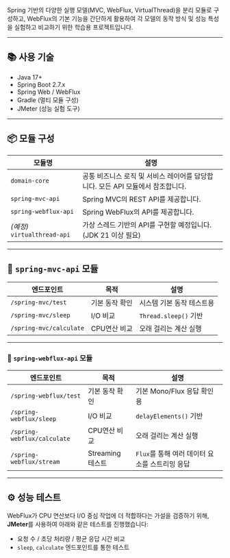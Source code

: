 
Spring 기반의 다양한 실행 모델(MVC, WebFlux, VirtualThread)을 분리 모듈로 구성하고,
WebFlux의 기본 기능을 간단하게 활용하여
각 모델의 동작 방식 및 성능 특성을 실험하고 비교하기 위한 학습용 프로젝트입니다.

---

## 📚 사용 기술

- Java 17+
- Spring Boot 2.7.x
- Spring Web / WebFlux
- Gradle (멀티 모듈 구성)
- JMeter (성능 실험 도구)

---

## 📦 모듈 구성

| 모듈명 | 설명 |
|--------|------|
| `domain-core` | 공통 비즈니스 로직 및 서비스 레이어를 담당합니다. 모든 API 모듈에서 참조합니다. |
| `spring-mvc-api` | Spring MVC의 REST API를 제공합니다. |
| `spring-webflux-api` | Spring WebFlux의 API를 제공합니다. |
| *(예정)* `virtualthread-api` | 가상 스레드 기반의 API를 구현할 예정입니다. (JDK 21 이상 필요) |

---


## 📍 `spring-mvc-api` 모듈

| 엔드포인트 | 목적 | 설명 |
|------------|------|------|
| `/spring-mvc/test` | 기본 동작 확인 | 시스템 기본 동작 테스트용 |
| `/spring-mvc/sleep` | I/O 비교 | `Thread.sleep()` 기반 |
| `/spring-mvc/calculate` | CPU연산 비교 | 오래 걸리는 계산 실행 |


---

### 📍 `spring-webflux-api` 모듈

| 엔드포인트 | 목적 | 설명 |
|------------|------|------|
| `/spring-webflux/test` | 기본 동작 확인 | 기본 Mono/Flux 응답 확인용 |
| `/spring-webflux/sleep` | I/O 비교 | `delayElements()` 기반 |
| `/spring-webflux/calculate` | CPU연산 비교 | 오래 걸리는 계산 실행 |
| `/spring-webflux/stream` | Streaming 테스트 | `Flux`를 통해 여러 데이터 요소를 스트리밍 응답 |

---

## ⚙️ 성능 테스트

WebFlux가 CPU 연산보다 I/O 중심 작업에 더 적합하다는 가설을 검증하기 위해,  
**JMeter**를 사용하여 아래와 같은 테스트를 진행했습니다:

- 요청 수 / 초당 처리량 / 평균 응답 시간 비교
- `sleep`, `calculate` 엔드포인트를 통한 테스트

